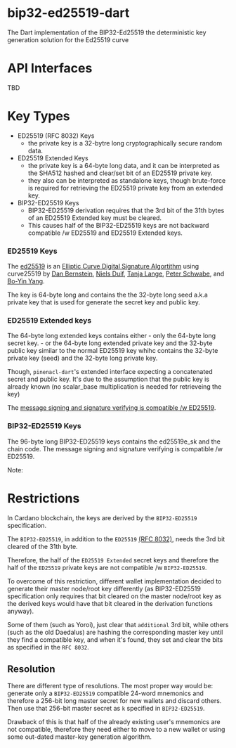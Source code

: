 # bip32-ed25519-dart
The Dart implementation of the BIP32-Ed25519 the deterministic key generation solution for the Ed25519 curve


# API Interfaces

TBD
# Key Types
- ED25519 (RFC 8032) Keys 
    - the private key is a 32-bytre long cryptographically secure random data.
- ED25519 Extended Keys
    - the private key is a 64-byte long data, and it can be interpreted as the SHA512 hashed and clear/set bit of an ED25519 private key.
    - they also can be interpreted as standalone keys, though brute-force is required for retrieving the ED25519 private key from an extended key.
- BIP32-ED25519 Keys
    - BIP32-ED25519 derivation requires that the 3rd bit of the 31th bytes of an ED25519 Extended key must be cleared.
    - This causes half of the BIP32-ED25519 keys are not backward compatible /w ED25519 and ED25519 Extended keys.


### ED25519 Keys

The [ed25519](http://ed25519.cr.yp.to/) is an 
[Elliptic Curve Digital Signature Algortithm](http://en.wikipedia.org/wiki/Elliptic_Curve_DSA) using curve25519 by [Dan Bernstein](http://cr.yp.to/djb.html), 
[Niels Duif](http://www.nielsduif.nl/), 
[Tanja Lange](http://hyperelliptic.org/tanja), 
[Peter Schwabe](http://www.cryptojedi.org/users/peter/), 
and [Bo-Yin Yang](http://www.iis.sinica.edu.tw/pages/byyang/).

The key is 64-byte long and contains the the 32-byte long seed a.k.a private key that is used for 
generate the secret key and public key.

### ED25519 Extended keys

The 64-byte long extended keys contains either 
    - only the 64-byte long secret key.
    - or the 64-byte long extended private key and the 32-byte public key similar to the normal 
    ED25519 key whihc contains the 32-byte private key (seed) and the 32-byte long private key.

Though, `pinenacl-dart`'s extended interface expecting a concatenated secret and public key.
It's due to the assumption that the public key is already known (no scalar_base multiplication is needed for retrieveing the key)

The [message signing and signature verifying is compatible /w ED25519](https://raw.githubusercontent.com/RubyCrypto/ed25519/master/ed25519.png).


### BIP32-ED25519 Keys

The 96-byte long BIP32-ED25519 keys contains the ed25519e_sk and the chain code.
The message signing and signature verifying is compatible /w ED25519.

Note: 


# Restrictions

In Cardano blockchain, the keys are derived by the `BIP32-ED25519` specification.

The `BIP32-ED25519`, in addition to the `ED25519` [(RFC 8032)](https://tools.ietf.org/html/rfc8032), needs the 3rd bit cleared of the 31th byte.

Therefore, the half of the `ED25519 Extended` secret keys and therefore the half of the  `ED25519` private keys are not compatible /w `BIP32-ED25519`.

To overcome of this restriction, different wallet implementation decided to generate their master node/root key differently (as BIP32-ED25519 specification only requires that bit cleared on the master node/root key as the derived keys would have that bit cleared in the derivation functions anyway). 

Some of them (such as Yoroi), just clear that `additional` 3rd bit, while others (such as the old Daedalus) are hashing the corresponding master key until they find a compatible key, and when it's found, they set and clear the bits as specified in the `RFC 8032`.

 ## Resolution

There are different type of resolutions. The most proper way would be: generate only a `BIP32-ED25519` compatible 24-word mnemonics and therefore a 256-bit long master secret for new wallets and discard others.
Then use that 256-bit master secret as `k` specified in `BIP32-ED25519`.

Drawback of this is that half of the already existing user's mnemonics are not compatible, therefore
they need either to move to a new wallet or using some out-dated master-key generation algorithm.
